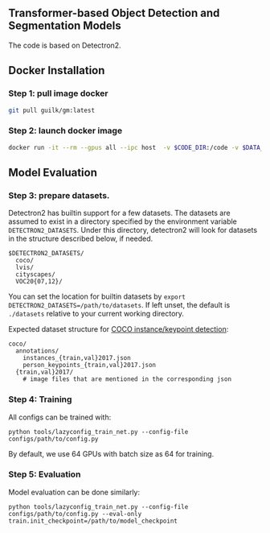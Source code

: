 ## Transformer-based Object Detection and Segmentation Models
The code is based on Detectron2.
## Docker Installation

### Step 1: pull image docker
```bash
git pull guilk/gm:latest
```
### Step 2: launch docker image
```bash
docker run -it --rm --gpus all --ipc host  -v $CODE_DIR:/code -v $DATA_DIR:/data guilk/gm:latest  /bin/bash
```

## Model Evaluation

### Step 3: prepare datasets. 
Detectron2 has builtin support for a few datasets. The datasets are assumed to exist in a directory specified by the environment variable `DETECTRON2_DATASETS`. Under this directory, detectron2 will look for datasets in the structure described below, if needed.
```
$DETECTRON2_DATASETS/
  coco/
  lvis/
  cityscapes/
  VOC20{07,12}/
```
You can set the location for builtin datasets by `export DETECTRON2_DATASETS=/path/to/datasets`.
If left unset, the default is `./datasets` relative to your current working directory.

Expected dataset structure for [COCO instance/keypoint detection](https://cocodataset.org/#download):
```
coco/
  annotations/
    instances_{train,val}2017.json
    person_keypoints_{train,val}2017.json
  {train,val}2017/
    # image files that are mentioned in the corresponding json
```

### Step 4: Training
All configs can be trained with:

```
python tools/lazyconfig_train_net.py --config-file configs/path/to/config.py
```
By default, we use 64 GPUs with batch size as 64 for training.

### Step 5: Evaluation
Model evaluation can be done similarly:
```
python tools/lazyconfig_train_net.py --config-file configs/path/to/config.py --eval-only train.init_checkpoint=/path/to/model_checkpoint
```


